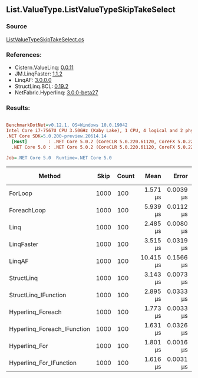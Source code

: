 ﻿## List.ValueType.ListValueTypeSkipTakeSelect

### Source
[ListValueTypeSkipTakeSelect.cs](../LinqBenchmarks/List/ValueType/ListValueTypeSkipTakeSelect.cs)

### References:
- Cistern.ValueLinq: [0.0.11](https://www.nuget.org/packages/Cistern.ValueLinq/0.0.11)
- JM.LinqFaster: [1.1.2](https://www.nuget.org/packages/JM.LinqFaster/1.1.2)
- LinqAF: [3.0.0.0](https://www.nuget.org/packages/LinqAF/3.0.0.0)
- StructLinq.BCL: [0.19.2](https://www.nuget.org/packages/StructLinq.BCL/0.19.2)
- NetFabric.Hyperlinq: [3.0.0-beta27](https://www.nuget.org/packages/NetFabric.Hyperlinq/3.0.0-beta27)

### Results:
``` ini

BenchmarkDotNet=v0.12.1, OS=Windows 10.0.19042
Intel Core i7-7567U CPU 3.50GHz (Kaby Lake), 1 CPU, 4 logical and 2 physical cores
.NET Core SDK=5.0.200-preview.20614.14
  [Host]        : .NET Core 5.0.2 (CoreCLR 5.0.220.61120, CoreFX 5.0.220.61120), X64 RyuJIT
  .NET Core 5.0 : .NET Core 5.0.2 (CoreCLR 5.0.220.61120, CoreFX 5.0.220.61120), X64 RyuJIT

Job=.NET Core 5.0  Runtime=.NET Core 5.0  

```
|                      Method | Skip | Count |      Mean |     Error |    StdDev |    Median | Ratio | RatioSD |  Gen 0 | Gen 1 | Gen 2 | Allocated |
|---------------------------- |----- |------ |----------:|----------:|----------:|----------:|------:|--------:|-------:|------:|------:|----------:|
|                     ForLoop | 1000 |   100 |  1.571 μs | 0.0039 μs | 0.0036 μs |  1.570 μs |  1.00 |    0.00 |      - |     - |     - |         - |
|                 ForeachLoop | 1000 |   100 |  5.939 μs | 0.0112 μs | 0.0099 μs |  5.939 μs |  3.78 |    0.01 | 0.0305 |     - |     - |      72 B |
|                        Linq | 1000 |   100 |  2.485 μs | 0.0080 μs | 0.0075 μs |  2.483 μs |  1.58 |    0.01 | 0.1183 |     - |     - |     248 B |
|                  LinqFaster | 1000 |   100 |  3.515 μs | 0.0319 μs | 0.0298 μs |  3.519 μs |  2.24 |    0.02 | 5.8136 |     - |     - |   12168 B |
|                      LinqAF | 1000 |   100 | 10.415 μs | 0.1566 μs | 0.1308 μs | 10.397 μs |  6.63 |    0.08 |      - |     - |     - |         - |
|                  StructLinq | 1000 |   100 |  3.143 μs | 0.0073 μs | 0.0065 μs |  3.144 μs |  2.00 |    0.01 | 0.0458 |     - |     - |      96 B |
|        StructLinq_IFunction | 1000 |   100 |  2.895 μs | 0.0333 μs | 0.0260 μs |  2.887 μs |  1.84 |    0.02 |      - |     - |     - |         - |
|           Hyperlinq_Foreach | 1000 |   100 |  1.773 μs | 0.0033 μs | 0.0028 μs |  1.773 μs |  1.13 |    0.00 |      - |     - |     - |         - |
| Hyperlinq_Foreach_IFunction | 1000 |   100 |  1.631 μs | 0.0326 μs | 0.0619 μs |  1.594 μs |  1.09 |    0.04 |      - |     - |     - |         - |
|               Hyperlinq_For | 1000 |   100 |  1.801 μs | 0.0016 μs | 0.0015 μs |  1.801 μs |  1.15 |    0.00 |      - |     - |     - |         - |
|     Hyperlinq_For_IFunction | 1000 |   100 |  1.616 μs | 0.0031 μs | 0.0027 μs |  1.616 μs |  1.03 |    0.00 |      - |     - |     - |         - |
